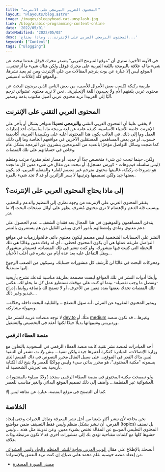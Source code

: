 ```yaml
---
title: "المحتوى العربي البرمجي على الانترنت"
layout: "@layouts/blog.astro"
image: /images/sleepyhead-cat-unsplash.jpg
link: /blog/arabic-programming-content-online
date: '2022/05/01'
dateModified: '2022/05/02'
desc: 'المحتوى البرمجي العربي على الإنترنت... وماذا يحتاج...'
keyword: ["Content"]
tags: ["Blogging"]
---
```


في الآونة الأخيرة سترى أن "موقع المبرمج العربي" يتصدر محرك قوقل عندما تبحث عن شيء ما له علاقة بالبرمجة باللغة العربية على محرك قوقل ولكن هناك شيء ما أزعجني... الموقع ليس إلا عبارة عن بوت يترجم المقالات من على الإنترنت ومن ثم يعيد نشرها، والموقع كله إعلانات ادسينس.


طريقة ركيكة لكسب بعض الأموال للأسف، من بعض الناس الذين يريدون البحث عن محتوى عربي بلغتهم الأم ولا يجيدون اللغة الإنجليزية... نحن لا نريد محتوى عشوائي ترجم آليًا إلى العربية! نريد محتوى عربي أصيل مكتوب بذمة وضمير.


## المحتوى العربي التقني على الإنترنت

لا يخفى علينا أن المحتوى العربي التقني **والبرمجي تحديدًا** متوافر بشكل أو بأخر على الإنترنت خاصة الأشياء الأساسية،  كنبذة عامة عن لغة برمجة ما، أساسيات أحد إطارات العمل وما إلى ذلك، في الغالب يكون هذا المحتوى أغلبه على ويكيبيديا العربية، أكاديمية حسوب، أو من بعض المساهمين المستقلين الآخرين في مواقعهم الخاصة وما إلى ذلك، كما ضجت وسائل التواصل مؤخرًا بالعديد من المبرمجين ينشرون عن البرمجة بشكل عام وخاص في حساباتهم على تلك المنصات.

ولكن، حينما تبحث عن شيء متخصص جدًا أو جديد، أو مسار تعلم مقروء مرتب ومنظم (ليس سلسلة فيديوهات - كورس مسجل)، أو تبحث عن مقال في شيء معين كل ما تجده هو شروحات ركيكة، غالبيتها محتوى مترجم غير مصمم للقارء والمتعلم العربي، قد يكون بعضها جيد ولكن تصميمها وترتيبها لا يسر الزائرين أو قد لا تجد شيء بالمرة.


## إلى ماذا يحتاج المحتوى العربي على الإنترنت؟ 

يفتقر المحتوى العربي على الإنترنت من وجهة نظري إلى التنظيم والدعم والتحفيز، وبسبب قلة الدعم والإهتمام لا نرى محتوى مُشرف يظهر على أوائل صفحات البحث إلا ما ندر.

يندفن المساهمون والموهبون في هذا المجال بعد فقدان الشغف... عدم الحصول على دعم معنوي ومادي وإنشغالهم بأمور أخرى ويبقى القليل من هم يستمرون بالنشر.

النشر على الحسابات الشخصية ليس مصمم ليكون محتوى دائم، فالخوارزميات في مواقع التواصل طريقة عملها هي أن يكون المحتوى لحظي... أي له وقتٌ معين وغالبًا هي تلك اللحظة التي كتبت فيها منشورك، ولو كنت تنشر في تلك المنصات، فسيندثر منشورك ويقل التفاعل عليه بعد عدة أيام من نشره في أغلب الأحيان...

ومحركات البحث في غالبًا لن تُأرشف كل منشورات حسابك، وسيكون من الصعب الرجوع إليها مستقبلًا.

وأيضًا أدوات النشر في تلك المواقع ليست مصممة بطريقة مناسبة لتدعك تشرح بأريحية -وتفصل ما وجب تفصيله- بينما لو كنت على موقعك تستطيع عمل كل ما يحلو لك، عكس تلك المنصات تحدك بعضها بعدد معين من الأحرف، أو لا تسمح لك بإضافة روابط، إدراج فيديو وغير ذلك....

ويتميز المحتوى المقروء عن المرئي، أنه سهل التصفح... والقابلية للبحث داخله وخلاله... وسهولة مشاركته.

لا توجد منصات عربية للنشر مثل [dev.to](https://dev.to/) مثلًا، أو [medium](https://medium.com/) وغيرها...
قد تكون منصة وردبريس وشبيهاتها بديلًا جيدًا لكنها أعقد في التخصيص والتشغيل.

### منصة العطاء الرقمي

أحد المبادرات لمنصة نشر تقنية كانت منصة العطاء الرقمي في السعودية بالتعاون مع وزارة الإتصالات، المبادرة كفكرة أعتبرها جيدة ولكن تنفيذ... _مش ولا بد_، تشعر أن التنفيذ ليس بذاك القدر في الموقع... على سبيل المثال محرر النصوص في ذاك القسم الذي يسمونه "مكتبة المحتوى"، هو محرر بدائي سيء وليس مواكبًا للعصر ولا يتيح لك الكتابة بأريحية بعد تجربتي الشخصية له.

ولو تصفحت مكتبة المحتوى في منصة العطاء الرقمي ستجد دُولابًا مملوء بالمنشورات العشوائية غير المنظمة... وأضف إلى ذلك تصميم الموقع البدائي والغير مناسب للعصر.

كما أن التصفح في موقع المنصة، عبارة عن متاهة ليس إلا.

## الخلاصة

نحن بحاجة لأن ننشر أكثر بلغتنا من أجل نشر المعرفة وتبادل الخبرات وحتى إيجاد الفرص، أن ننشر بشكل منظم وليس فقط التصينف ضمن مواضيع (topics) بل نصنف المحتوى التعليمي الموسع عن المقالة تختص بشيء معين، وعن تدوينة مثل هذه... وليس حشوها كلها مع كلمات مفتاحية تؤدي بك إلى منشورات أخرى قد لا تكون مرتبطة وذات علاقة.

 أنصحك بالإطلاع على مقال [الويب العربي بحاجة للنشر المنظم والجاد وليس العشوائي](https://hausaba.com/tips-for-better-arabic-content/) من إعداد منصة حوسبة بقلم محمد هاني صباغ، إن كنت تريد التعمق والإستزادة.
 
 
* [مصدر الصورة المصغرة](https://unsplash.com/photos/RQjVO9KFMUg)

  



